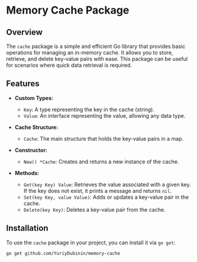 # Memory Cache Package

## Overview

The `cache` package is a simple and efficient Go library that provides basic operations for managing an in-memory cache. It allows you to store, retrieve, and delete key-value pairs with ease. This package can be useful for scenarios where quick data retrieval is required.

## Features

- **Custom Types:**
  - `Key`: A type representing the key in the cache (string).
  - `Value`: An interface representing the value, allowing any data type.

- **Cache Structure:**
  - `Cache`: The main structure that holds the key-value pairs in a map.

- **Constructor:**
  - `New() *Cache`: Creates and returns a new instance of the cache.

- **Methods:**
  - `Get(key Key) Value`: Retrieves the value associated with a given key. If the key does not exist, it prints a message and returns `nil`.
  - `Set(key Key, value Value)`: Adds or updates a key-value pair in the cache.
  - `Delete(key Key)`: Deletes a key-value pair from the cache.

## Installation

To use the `cache` package in your project, you can install it via `go get`:

```bash
go get github.com/YuriyDubinin/memory-cache